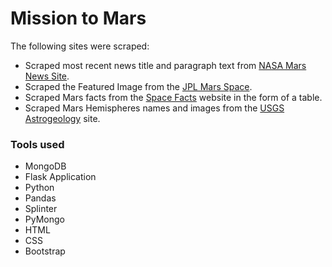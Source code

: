# Mission to Mars

The following sites were scraped:
* Scraped most recent news title and paragraph text from [NASA Mars News Site](https://mars.nasa.gov/news/).
* Scraped the Featured Image from the [JPL Mars Space](https://data-class-jpl-space.s3.amazonaws.com/JPL_Space/index.html).
* Scraped Mars facts from the [Space Facts](https://space-facts.com/mars/) website in the form of a table.
* Scraped Mars Hemispheres names and images from the [USGS Astrogeology](https://astrogeology.usgs.gov/search/results?q=hemisphere+enhanced&k1=target&v1=Mars) site.

### Tools used
* MongoDB
* Flask Application
* Python
* Pandas
* Splinter
* PyMongo
* HTML
* CSS
* Bootstrap
